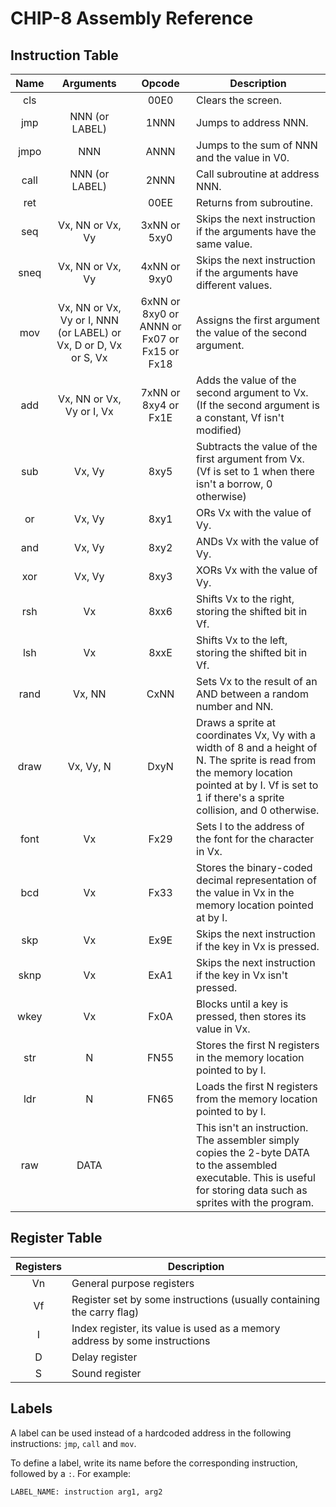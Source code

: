# CHIP-8 Assembly Reference

## Instruction Table

| Name | Arguments | Opcode | Description        |
|:----:|:---------:|:------:| ------------------ |
| cls  |           | 00E0   | Clears the screen. |
| jmp  | NNN (or LABEL) | 1NNN   | Jumps to address NNN. |
| jmpo | NNN       | ANNN   | Jumps to the sum of NNN and the value in V0. |
| call | NNN (or LABEL) | 2NNN   | Call subroutine at address NNN. |
| ret  |           | 00EE   | Returns from subroutine. |
| seq  | Vx, NN or Vx, Vy | 3xNN or 5xy0 | Skips the next instruction if the arguments have the same value. |
| sneq | Vx, NN or Vx, Vy | 4xNN or 9xy0 | Skips the next instruction if the arguments have different values. |
| mov  | Vx, NN or Vx, Vy or I, NNN (or LABEL) or Vx, D or D, Vx or S, Vx | 6xNN or 8xy0 or ANNN or Fx07 or Fx15 or Fx18 | Assigns the first argument the value of the second argument. |
| add  | Vx, NN or Vx, Vy or I, Vx | 7xNN or 8xy4 or Fx1E | Adds the value of the second argument to Vx. (If the second argument is a constant, Vf isn't modified) |
| sub  | Vx, Vy    | 8xy5   | Subtracts the value of the first argument from Vx. (Vf is set to 1 when there isn't a borrow, 0 otherwise) |
| or   | Vx, Vy    | 8xy1   | ORs Vx with the value of Vy. |
| and  | Vx, Vy    | 8xy2   | ANDs Vx with the value of Vy. |
| xor  | Vx, Vy    | 8xy3   | XORs Vx with the value of Vy.|
| rsh  | Vx        | 8xx6   | Shifts Vx to the right, storing the shifted bit in Vf. |
| lsh  | Vx        | 8xxE   | Shifts Vx to the left, storing the shifted bit in Vf. |
| rand | Vx, NN    | CxNN   | Sets Vx to the result of an AND between a random number and NN. |
| draw | Vx, Vy, N | DxyN   | Draws a sprite at coordinates Vx, Vy with a width of 8 and a height of N. The sprite is read from the memory location pointed at by I. Vf is set to 1 if there's a sprite collision, and 0 otherwise. |
| font | Vx        | Fx29   | Sets I to the address of the font for the character in Vx. |
| bcd  | Vx        | Fx33   | Stores the binary-coded decimal representation of the value in Vx in the memory location pointed at by I. |
| skp  | Vx        | Ex9E   | Skips the next instruction if the key in Vx is pressed. |
| sknp | Vx        | ExA1   | Skips the next instruction if the key in Vx isn't pressed. |
| wkey | Vx        | Fx0A   | Blocks until a key is pressed, then stores its value in Vx. |
| str  | N         | FN55   | Stores the first N registers in the memory location pointed to by I. |
| ldr  | N         | FN65   | Loads the first N registers from the memory location pointed to by I. |
| raw  | DATA      |        | This isn't an instruction. The assembler simply copies the 2-byte DATA to the assembled executable. This is useful for storing data such as sprites with the program. |

## Register Table

| Registers | Description                                                                |
|:---------:| -------------------------------------------------------------------------- |
| Vn        | General purpose registers                                                  |
| Vf        | Register set by some instructions (usually containing the carry flag)      |
| I         | Index register, its value is used as a memory address by some instructions |
| D         | Delay register                                                             |
| S         | Sound register                                                             |

## Labels

A label can be used instead of a hardcoded address in the following instructions: `jmp`, `call` and `mov`.

To define a label, write its name before the corresponding instruction, followed by a `:`.
For example:

    LABEL_NAME: instruction arg1, arg2
